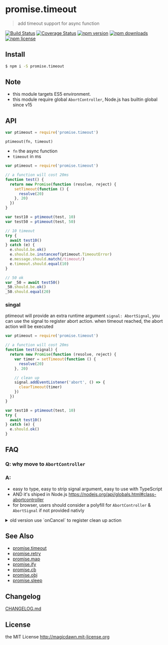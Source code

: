 <!-- AUTO_GENERATED_UNTOUCHED_FLAG -->

# promise.timeout

> add timeout support for async function

[![Build Status](https://img.shields.io/travis/magicdawn/promise.timeout.svg?style=flat-square)](https://travis-ci.org/magicdawn/promise.timeout)
[![Coverage Status](https://img.shields.io/codecov/c/github/magicdawn/promise.timeout.svg?style=flat-square)](https://codecov.io/gh/magicdawn/promise.timeout)
[![npm version](https://img.shields.io/npm/v/promise.timeout.svg?style=flat-square)](https://www.npmjs.com/package/promise.timeout)
[![npm downloads](https://img.shields.io/npm/dm/promise.timeout.svg?style=flat-square)](https://www.npmjs.com/package/promise.timeout)
[![npm license](https://img.shields.io/npm/l/promise.timeout.svg?style=flat-square)](http://magicdawn.mit-license.org)

## Install

```sh
$ npm i -S promise.timeout
```

## Note

- this module targets ES5 environment.
- this module require global `AbortController`, Node.js has builtin global since v15

## API

```js
var ptimeout = require('promise.timeout')
```

`ptimeout(fn, timeout)`

- `fn` the async function
- `timeout` in ms

```js
var ptimeout = require('promise.timeout')

// a function will cost 20ms
function test() {
  return new Promise(function (resolve, reject) {
    setTimeout(function () {
      resolve(20)
    }, 20)
  })
}

var test10 = ptimeout(test, 10)
var test50 = ptimeout(test, 50)

// 10 timeout
try {
  await test10()
} catch (e) {
  e.should.be.ok()
  e.should.be.instanceof(ptimeout.TimeoutError)
  e.message.should.match(/timeout/)
  e.timeout.should.equal(10)
}

// 50 ok
var _50 = await test50()
_50.should.be.ok()
_50.should.equal(20)
```

### singal

ptimeout will provide an extra runtime argument `signal: AbortSignal`, you can use the signal to register abort action.
when timeout reached, the abort action will be executed

```js
var ptimeout = require('promise.timeout')

// a function will cost 20ms
function test(signal) {
  return new Promise(function (resolve, reject) {
    var timer = setTimeout(function () {
      resolve(20)
    }, 20)

    // clean up
    signal.addEventListener('abort', () => {
      clearTimeout(timer)
    })
  })
}

var test10 = ptimeout(test, 10)
try {
  await test10()
} catch (e) {
  e.should.ok()
}
```

## FAQ

### Q: why move to `AbortController`

### A:

- easy to type, easy to strip signal argument, easy to use with TypeScript
- AND it's shiped in Node.js https://nodejs.org/api/globals.html#class-abortcontroller
- for browser, users should consider a polyfill for `AbortController` & `AbortSignal` if not provided nativly

<details><summary>old version use `onCancel` to register clean up action</summary>

### Q: <del>Why onCancel</del>

### A: Think `onCancel` like the AbortController

with `AbortController` you need to

```js
function normalFn(a, r, g, s, controller: AbortController) {
  controller.signal.addEventListener('abort', () => {
    // cancel operations that starts in `normalFn` body
  })
}
```

- and `ptimeout` will call the `controller.abort()` if any timeout exceeds
- and with `onCancel`, you provide a cancel operation to ptimeout, ptimeout will call that

That's the same, and I don't want to depend on an extra package [abort-controller](https://github.com/mysticatea/abort-controller)

</details>

## See Also

- [promise.timeout](https://github.com/magicdawn/promise.timeout)
- [promise.retry](https://github.com/magicdawn/promise.retry)
- [promise.map](https://github.com/magicdawn/promise.map)
- [promise.ify](https://github.com/magicdawn/promise.ify)
- [promise.cb](https://github.com/magicdawn/promise.cb)
- [promise.obj](https://github.com/magicdawn/promise.obj)
- [promise.sleep](https://github.com/magicdawn/promise.sleep)

## Changelog

[CHANGELOG.md](CHANGELOG.md)

## License

the MIT License http://magicdawn.mit-license.org
